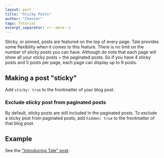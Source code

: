 ```yaml
---
layout: post
title: "Sticky Posts"
author: "Chester"
tags: Tutorial
excerpt_separator: <!--more-->
---
```


Sticky, or pinned, posts are featured on the top of every page. Tale provides some flexibility when it comes to this feature.<!--more--> There is no limit on the number of sticky posts you can have. Although do note that each page will show all your sticky posts + the paginated posts. So if you have 4 sticky posts and 5 posts per page, each page can display up to 9 posts.

## Making a post "sticky"

Add `sticky: true` to the frontmatter of your blog post.

### Exclude sticky post from paginated posts

By default, sticky posts are still included in the paginated posts. To exclude a sticky post from paginated posts, add `hidden: true` to the frontmatter of that blog post.

## Example

See the ["Introducing Tale" post](https://github.com/vijaypolimeru/tale/blob/master/_posts/2017-03-29-introducing-tale.md).
